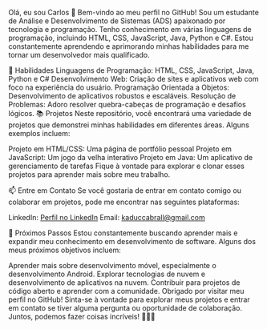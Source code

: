 Olá, eu sou Carlos 👋
Bem-vindo ao meu perfil no GitHub! Sou um estudante de Análise e Desenvolvimento de Sistemas (ADS) apaixonado por tecnologia e programação. Tenho conhecimento em várias linguagens de programação, incluindo HTML, CSS, JavaScript, Java, Python e C#. Estou constantemente aprendendo e aprimorando minhas habilidades para me tornar um desenvolvedor mais qualificado.

🚀 Habilidades
Linguagens de Programação: HTML, CSS, JavaScript, Java, Python e C#
Desenvolvimento Web: Criação de sites e aplicativos web com foco na experiência do usuário.
Programação Orientada a Objetos: Desenvolvimento de aplicativos robustos e escaláveis.
Resolução de Problemas: Adoro resolver quebra-cabeças de programação e desafios lógicos.
📚 Projetos
Neste repositório, você encontrará uma variedade de projetos que demonstrei minhas habilidades em diferentes áreas. Alguns exemplos incluem:

Projeto em HTML/CSS: Uma página de portfólio pessoal
Projeto em JavaScript: Um jogo da velha interativo
Projeto em Java: Um aplicativo de gerenciamento de tarefas
Fique à vontade para explorar e clonar esses projetos para aprender mais sobre meu trabalho.

📫 Entre em Contato
Se você gostaria de entrar em contato comigo ou colaborar em projetos, pode me encontrar nas seguintes plataformas:

LinkedIn: [Perfil no LinkedIn](https://www.linkedin.com/in/carlos-cabrall/)
Email: kaduccabrall@gmail.com

🌱 Próximos Passos
Estou constantemente buscando aprender mais e expandir meu conhecimento em desenvolvimento de software. Alguns dos meus próximos objetivos incluem:

Aprender mais sobre desenvolvimento móvel, especialmente o desenvolvimento Android.
Explorar tecnologias de nuvem e desenvolvimento de aplicativos na nuvem.
Contribuir para projetos de código aberto e aprender com a comunidade.
Obrigado por visitar meu perfil no GitHub! Sinta-se à vontade para explorar meus projetos e entrar em contato se tiver alguma pergunta ou oportunidade de colaboração. Juntos, podemos fazer coisas incríveis! 👨‍💻🚀





